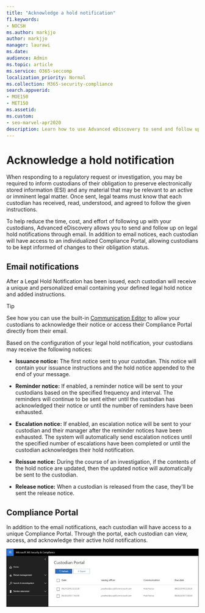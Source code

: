 ```yaml
---
title: "Acknowledge a hold notification"
f1.keywords:
- NOCSH
ms.author: markjjo
author: markjjo
manager: laurawi
ms.date: 
audience: Admin
ms.topic: article
ms.service: O365-seccomp
localization_priority: Normal
ms.collection: M365-security-compliance
search.appverid: 
- MOE150
- MET150
ms.assetid: 
ms.custom: 
- seo-marvel-apr2020
description: Learn how to use Advanced eDiscovery to send and follow up on legal hold notifications through email, as well as monitor obligation status.
---
```


# Acknowledge a hold notification

When responding to a regulatory request or investigation, you may be required to inform custodians of their obligation to preserve electronically stored information (ESI) and any material that may be relevant to an active or imminent legal matter. Once sent, legal teams must know that each custodian has received, read, understood, and agreed to follow the given instructions.

To help reduce the time, cost, and effort of following up with your custodians,  Advanced eDiscovery allows you to send and follow up on legal hold notifications through email. In addition to email notices, each custodian will have access to an individualized Compliance Portal, allowing custodians to be kept informed of changes to their obligation status.

## Email notifications

After a Legal Hold Notification has been issued, each custodian will receive a unique and personalized email containing your defined legal hold notice and added instructions. 

> [!TIP]
> See how you can use the built-in  [Communication Editor](using-communications-editor.md) to allow your custodians to acknowledge their notice or access their Compliance Portal directly from their email.

Based on the configuration of your legal hold notification, your custodians may receive the following notices: 

- **Issuance notice:** The first notice sent to your custodian. This notice will contain your issuance instructions and the hold notice appended to the end of your message.

- **Reminder notice:** If enabled, a reminder notice will be sent to your custodians based on the specified frequency and interval. The reminders will continue to be sent either until the custodian has acknowledged their notice or until the number of reminders have been exhausted.

- **Escalation notice:** If enabled, an escalation notice will be sent to your custodian and their manager after the reminder notices have been exhausted. The system will automatically send escalation notices until the specified number of escalations have been completed or until the custodian acknowledges their hold notification.

- **Reissue notice:** During the course of an investigation, if the contents of the hold notice are updated, then the updated notice will automatically be sent to the custodian.

- **Release notice:** When a custodian is released from the case, they'll be sent the release notice. 

## Compliance Portal

In addition to the email notifications, each custodian will have access to a unique Compliance Portal. Through the portal, each custodian can view, access, and acknowledge their active hold notifications.

![Compliance Portal for a custodian](../media/CustodianPortal.jpg)
